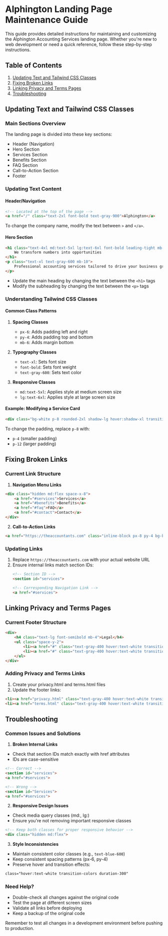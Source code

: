 # Alphington Landing Page Maintenance Guide

This guide provides detailed instructions for maintaining and customizing the Alphington Accounting Services landing page. Whether you're new to web development or need a quick reference, follow these step-by-step instructions.

## Table of Contents
1. [Updating Text and Tailwind CSS Classes](#updating-text-and-tailwind-css-classes)
2. [Fixing Broken Links](#fixing-broken-links)
3. [Linking Privacy and Terms Pages](#linking-privacy-and-terms-pages)
4. [Troubleshooting](#troubleshooting)

## Updating Text and Tailwind CSS Classes

### Main Sections Overview
The landing page is divided into these key sections:
- Header (Navigation)
- Hero Section
- Services Section
- Benefits Section
- FAQ Section
- Call-to-Action Section
- Footer

### Updating Text Content

#### Header/Navigation
```html
<!-- Located at the top of the page -->
<a href="/" class="text-2xl font-bold text-gray-900">Alphington</a>
```
To change the company name, modify the text between `>` and `</a>`.

#### Hero Section
```html
<h1 class="text-4xl md:text-5xl lg:text-6xl font-bold leading-tight mb-6">
    We transform numbers into opportunities
</h1>
<p class="text-xl text-gray-600 mb-10">
    Professional accounting services tailored to drive your business growth
</p>
```
- Update the main heading by changing the text between the `<h1>` tags
- Modify the subheading by changing the text between the `<p>` tags

### Understanding Tailwind CSS Classes

#### Common Class Patterns
1. **Spacing Classes**
   - `px-6`: Adds padding left and right
   - `py-4`: Adds padding top and bottom
   - `mb-6`: Adds margin bottom
   
2. **Typography Classes**
   - `text-xl`: Sets font size
   - `font-bold`: Sets font weight
   - `text-gray-600`: Sets text color

3. **Responsive Classes**
   - `md:text-5xl`: Applies style at medium screen size
   - `lg:text-6xl`: Applies style at large screen size

#### Example: Modifying a Service Card
```html
<div class="bg-white p-8 rounded-2xl shadow-lg hover:shadow-xl transition-shadow duration-300">
```
To change the padding, replace `p-8` with:
- `p-4` (smaller padding)
- `p-12` (larger padding)

## Fixing Broken Links

### Current Link Structure
1. **Navigation Menu Links**
```html
<div class="hidden md:flex space-x-8">
    <a href="#services">Services</a>
    <a href="#benefits">Benefits</a>
    <a href="#faq">FAQ</a>
    <a href="#contact">Contact</a>
</div>
```

2. **Call-to-Action Links**
```html
<a href="https://theaccountants.com" class="inline-block px-8 py-4 bg-blue-600">
```

### Updating Links
1. Replace `https://theaccountants.com` with your actual website URL
2. Ensure internal links match section IDs:
   ```html
   <!-- Section ID -->
   <section id="services">
   
   <!-- Corresponding Navigation Link -->
   <a href="#services">
   ```

## Linking Privacy and Terms Pages

### Current Footer Structure
```html
<div>
    <h4 class="text-lg font-semibold mb-4">Legal</h4>
    <ul class="space-y-2">
        <li><a href="#" class="text-gray-400 hover:text-white transition-colors duration-300">Privacy Policy</a></li>
        <li><a href="#" class="text-gray-400 hover:text-white transition-colors duration-300">Terms of Service</a></li>
    </ul>
</div>
```

### Adding Privacy and Terms Links
1. Create your privacy.html and terms.html files
2. Update the footer links:
```html
<li><a href="privacy.html" class="text-gray-400 hover:text-white transition-colors duration-300">Privacy Policy</a></li>
<li><a href="terms.html" class="text-gray-400 hover:text-white transition-colors duration-300">Terms of Service</a></li>
```

## Troubleshooting

### Common Issues and Solutions

1. **Broken Internal Links**
- Check that section IDs match exactly with href attributes
- IDs are case-sensitive
```html
<!-- Correct -->
<section id="services">
<a href="#services">

<!-- Wrong -->
<section id="Services">
<a href="#services">
```

2. **Responsive Design Issues**
- Check media query classes (md:, lg:)
- Ensure you're not removing important responsive classes
```html
<!-- Keep both classes for proper responsive behavior -->
<div class="hidden md:flex">
```

3. **Style Inconsistencies**
- Maintain consistent color classes (e.g., `text-blue-600`)
- Keep consistent spacing patterns (px-6, py-4)
- Preserve hover and transition effects:
```html
class="hover:text-white transition-colors duration-300"
```

### Need Help?
- Double-check all changes against the original code
- Test the page at different screen sizes
- Validate all links before deploying
- Keep a backup of the original code

Remember to test all changes in a development environment before pushing to production.